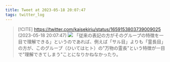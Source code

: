 ```yaml
---
title: Tweet at 2023-05-18 20:07:47
tags: twitter_log
---
```


> [!CITE] https://twitter.com/kaisekiriu/status/1659153803739009025 (2023-05-18 20:07:47)
> ![](https://twitter.com/kaisekiriu/status/1659153803739009025)
> 「従来の表記の方がそのグループの特徴を一目で理解できる」というのであれば、例えば「サル目」よりも「霊長目」の方が、このグループ（ひいてはヒト）の"万物の霊長"という特徴が一目で"理解できてしまう"ことになりかねなかったり。
